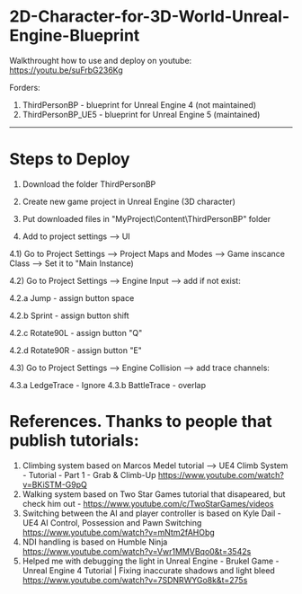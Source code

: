 # 2D-Character-for-3D-World-Unreal-Engine-Blueprint

Walkthrought how to use and deploy on youtube:
https://youtu.be/suFrbG236Kg


Forders:

1) ThirdPersonBP - blueprint for Unreal Engine 4 (not maintained)
2) ThirdPersonBP_UE5 - blueprint for Unreal Engine 5 (maintained)

______________


# Steps to Deploy

1) Download the folder ThirdPersonBP

2) Create new game project in Unreal Engine (3D character)

3) Put downloaded files in "MyProject\Content\ThirdPersonBP" folder

4) Add to project settings --> UI

4.1) Go to Project Settings --> Project Maps and Modes --> Game inscance Class --> Set it to "Main Instance)

4.2) Go to Project Settings --> Engine Input --> add if not exist:

4.2.a Jump - assign button space

4.2.b Sprint - assign button shift

4.2.c Rotate90L - assign button "Q"

4.2.d Rotate90R - assign button "E"

4.3) Go to Project Settings --> Engine Collision --> add trace channels:

4.3.a LedgeTrace - Ignore
4.3.b BattleTrace - overlap


# References. Thanks to people that publish tutorials:
1) Climbing system based on Marcos Medel tutorial --> UE4 Climb System - Tutorial - Part 1 - Grab & Climb-Up https://www.youtube.com/watch?v=BKiSTM-G9pQ
2) Walking system based on Two Star Games tutorial that disapeared, but check him out -  https://www.youtube.com/c/TwoStarGames/videos
3) Switching between the AI and player controller is based on  Kyle Dail - UE4 AI Control, Possession and Pawn Switching https://www.youtube.com/watch?v=mNtm2fAHObg
4) NDI handling is based on  Humble Ninja https://www.youtube.com/watch?v=Vwr1MMVBqo0&t=3542s
5) Helped me with debugging the light in Unreal Engine - Brukel Game - Unreal Engine 4 Tutorial | Fixing inaccurate shadows and light bleed https://www.youtube.com/watch?v=7SDNRWYGo8k&t=275s
